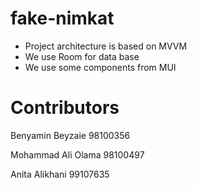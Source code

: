 # fake-nimkat


- Project architecture is based on MVVM
- We use Room for data base
- We use some components from MUI

# Contributors
Benyamin Beyzaie 98100356

Mohammad Ali Olama 98100497

Anita Alikhani 99107635
